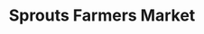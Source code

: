 ---
title: "Sprouts Farmers Market"
url: /colorado-springs/sprouts-farmers-market-dublin-boulevard/
shop: Supermarkt
---
